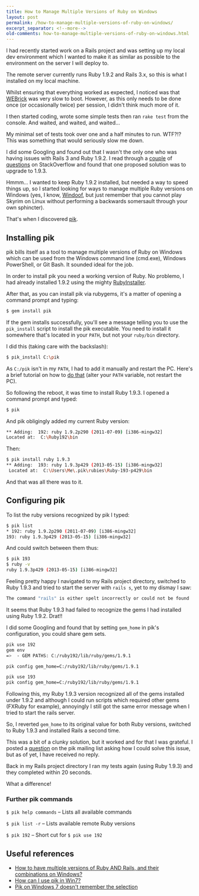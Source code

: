 ```yaml
---
title: How to Manage Multiple Versions of Ruby on Windows
layout: post
permalink: /how-to-manage-multiple-versions-of-ruby-on-windows/
excerpt_separator: <!--more-->
old-comments: how-to-manage-multiple-versions-of-ruby-on-windows.html
---
```


I had recently started work on a Rails project and was setting up my local dev environment which I wanted to make it as similar as possible to the environment on the server I will deploy to.

The remote server currently runs Ruby 1.9.2 and Rails 3.x, so this is what I installed on my local machine.

<!--more-->

Whilst ensuring that everything worked as expected, I noticed was that [WEBrick](http://en.wikipedia.org/wiki/WEBrick "About WEBrick") was very slow to boot. However, as this only needs to be done once (or occasionally twice) per session, I didn't think much more of it.

I then started coding, wrote some simple tests then ran `rake test` from the console. And waited, and waited, and waited…

My minimal set of tests took over one and a half minutes to run. WTF?!? This was something that would seriously slow me down.

I did some Googling and found out that I wasn't the only one who was having issues with Rails 3 and Ruby 1.9.2. I read through a [couple](http://stackoverflow.com/questions/4789248/rails-3-initializes-extremely-slow-on-ruby-1-9-2 "Rails 3 initializes extremely slow on Ruby 1.9.2") of [questions](http://stackoverflow.com/questions/4461346/slow-rails-stack "Slow rails stack") on StackOverflow and found that one proposed solution was to upgrade to 1.9.3.

Hmmm… I wanted to keep Ruby 1.9.2 installed, but needed a way to speed things up, so I started looking for ways to manage multiple Ruby versions on Windows (yes, I know, [Windoof](http://www.urbandictionary.com/define.php?term=windoof "Explination of the term"), but just remember that you cannot play Skyrim on Linux without performing a backwards somersault through your own sphincter).

That's when I discovered [pik](https://github.com/vertiginous/pik "Project homepage").

## Installing pik

pik bills itself as a tool to manage multiple versions of Ruby on Windows which can be used from the Windows command line (cmd.exe), Windows PowerShell, or Git Bash. It sounded ideal for the job.

In order to install pik you need a working version of Ruby. No problemo, I had already installed 1.9.2 using the mighty [RubyInstaller](http://rubyinstaller.org/ "The easy way to install Ruby on Windows").

After that, as you can install pik via rubygems,  it's a matter of opening a command prompt and typing:

```sh
$ gem install pik
```

If the gem installs successfully, you'll see a message telling you to use the `pik_install` script to install the pik executable. You need to install it somewhere that's located in your `PATH`, but not your `ruby/bin` directory.

I did this (taking care with the backslash):

```sh
$ pik_install C:\pik
```

As `C:/pik` isn't in my `PATH`, I had to add it manually and restart the PC. Here's a brief tutorial on how to [do that](http://www.computerhope.com/issues/ch000549.htm "How to set the path and environment variables in Windows") (alter your `PATH` variable, not restart the PC).

So following the reboot, it was time to install Ruby 1.9.3. I opened a command prompt and typed:

```sh
$ pik
```

And pik obligingly added my current Ruby version:

```sh
** Adding:  192: ruby 1.9.2p290 (2011-07-09) [i386-mingw32]
Located at:  C:\Ruby192\bin
```

Then:

```sh
$ pik install ruby 1.9.3
** Adding:  193: ruby 1.9.3p429 (2013-05-15) [i386-mingw32]
 Located at:  C:\Users\Me\.pik\rubies\Ruby-193-p429\bin
```

And that was all there was to it.

## Configuring pik

To list the ruby versions recognized by pik I typed:

```sh
$ pik list
* 192: ruby 1.9.2p290 (2011-07-09) [i386-mingw32]
193: ruby 1.9.3p429 (2013-05-15) [i386-mingw32]
```

And could switch between them thus:

```sh
$ pik 193
$ ruby -v
ruby 1.9.3p429 (2013-05-15) [i386-mingw32]
```

Feeling pretty happy I navigated to my Rails project directory, switched to Ruby 1.9.3 and tried to start the server with `rails s`, yet to my dismay I saw:

```sh
The command "rails" is either spelt incorrectly or could not be found
```

It seems that Ruby 1.9.3 had failed to recognize the gems I had installed using Ruby 1.9.2. Drat!!

I did some Googling and found that by setting `gem_home` in pik's configuration, you could share gem sets.

```sh
pik use 192
gem env
=>  - GEM PATHS: C:/ruby192/lib/ruby/gems/1.9.1

pik config gem_home=C:/ruby192/lib/ruby/gems/1.9.1

pik use 193
pik config gem_home=C:/ruby192/lib/ruby/gems/1.9.1
```

Following this, my Ruby 1.9.3 version recognized all of the gems installed under 1.9.2 and although I could run scripts which required other gems (FXRuby for example), annoyingly I still got the same error message when I tried to start the rails server.

So, I reverted `gem_home` to its original value for both Ruby versions, switched to Ruby 1.9.3 and installed Rails a second time.

This was a bit of a clunky solution, but it worked and for that I was grateful. I posted a [question](https://groups.google.com/forum/#!msg/discuss_pik/lfSJW-ZNWJ0/PJCRtgUJ6NEJ "pik mailing list") on the pik mailing list asking how I could solve this issue, but as of yet, I have received no reply.

Back in my Rails project directory I  ran my tests again (using Ruby 1.9.3) and they completed within 20 seconds.

What a difference!

### Further pik commands

`$ pik help commands` – Lists all available commands

`$ pik list -r` – Lists available remote Ruby versions

`$ pik 192` – Short cut for `$ pik use 192`

## Useful references

- [How to have multiple versions of Ruby AND Rails, and their combinations on Windows?](http://stackoverflow.com/questions/3648744/how-to-have-multiple-versions-of-ruby-and-rails-and-their-combinations-on-windo "StackOverflow")
- [How can I use pik in Win7?](http://stackoverflow.com/questions/6778160/how-can-i-use-pik-in-win7 "StackOverflow")
- [Pik on Windows 7 doesn't remember the selection](http://stackoverflow.com/questions/10607114/pik-on-windows-7-doesnt-remember-the-selection "StackOverflow")
